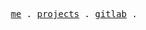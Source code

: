 <p align="center">
  <samp>
    <a href="https://akrem.me">me</a> .
    <a href="https://akrem.me/projects">projects</a> .
    <a href="https://gitlab.com/BarriBarri29">gitlab</a> .
  </samp>
</p>
